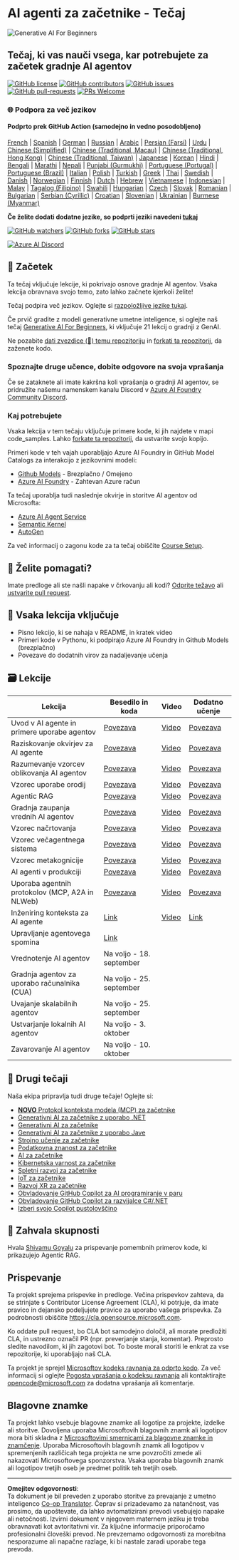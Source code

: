 <!--
CO_OP_TRANSLATOR_METADATA:
{
  "original_hash": "407fa0ca9ca479613715f8219710080b",
  "translation_date": "2025-09-18T15:47:27+00:00",
  "source_file": "README.md",
  "language_code": "sl"
}
-->
# AI agenti za začetnike - Tečaj

![Generative AI For Beginners](../../translated_images/repo-thumbnailv2.06f4a48036fde647f6ba4eb19f5651babe59bb30e972748afb349e47725d7601.sl.png)

## Tečaj, ki vas nauči vsega, kar potrebujete za začetek gradnje AI agentov

[![GitHub license](https://img.shields.io/github/license/microsoft/ai-agents-for-beginners.svg)](https://github.com/microsoft/ai-agents-for-beginners/blob/master/LICENSE?WT.mc_id=academic-105485-koreyst)
[![GitHub contributors](https://img.shields.io/github/contributors/microsoft/ai-agents-for-beginners.svg)](https://GitHub.com/microsoft/ai-agents-for-beginners/graphs/contributors/?WT.mc_id=academic-105485-koreyst)
[![GitHub issues](https://img.shields.io/github/issues/microsoft/ai-agents-for-beginners.svg)](https://GitHub.com/microsoft/ai-agents-for-beginners/issues/?WT.mc_id=academic-105485-koreyst)
[![GitHub pull-requests](https://img.shields.io/github/issues-pr/microsoft/ai-agents-for-beginners.svg)](https://GitHub.com/microsoft/ai-agents-for-beginners/pulls/?WT.mc_id=academic-105485-koreyst)
[![PRs Welcome](https://img.shields.io/badge/PRs-welcome-brightgreen.svg?style=flat-square)](http://makeapullrequest.com?WT.mc_id=academic-105485-koreyst)

### 🌐 Podpora za več jezikov

#### Podprto prek GitHub Action (samodejno in vedno posodobljeno)

[French](../fr/README.md) | [Spanish](../es/README.md) | [German](../de/README.md) | [Russian](../ru/README.md) | [Arabic](../ar/README.md) | [Persian (Farsi)](../fa/README.md) | [Urdu](../ur/README.md) | [Chinese (Simplified)](../zh/README.md) | [Chinese (Traditional, Macau)](../mo/README.md) | [Chinese (Traditional, Hong Kong)](../hk/README.md) | [Chinese (Traditional, Taiwan)](../tw/README.md) | [Japanese](../ja/README.md) | [Korean](../ko/README.md) | [Hindi](../hi/README.md) | [Bengali](../bn/README.md) | [Marathi](../mr/README.md) | [Nepali](../ne/README.md) | [Punjabi (Gurmukhi)](../pa/README.md) | [Portuguese (Portugal)](../pt/README.md) | [Portuguese (Brazil)](../br/README.md) | [Italian](../it/README.md) | [Polish](../pl/README.md) | [Turkish](../tr/README.md) | [Greek](../el/README.md) | [Thai](../th/README.md) | [Swedish](../sv/README.md) | [Danish](../da/README.md) | [Norwegian](../no/README.md) | [Finnish](../fi/README.md) | [Dutch](../nl/README.md) | [Hebrew](../he/README.md) | [Vietnamese](../vi/README.md) | [Indonesian](../id/README.md) | [Malay](../ms/README.md) | [Tagalog (Filipino)](../tl/README.md) | [Swahili](../sw/README.md) | [Hungarian](../hu/README.md) | [Czech](../cs/README.md) | [Slovak](../sk/README.md) | [Romanian](../ro/README.md) | [Bulgarian](../bg/README.md) | [Serbian (Cyrillic)](../sr/README.md) | [Croatian](../hr/README.md) | [Slovenian](./README.md) | [Ukrainian](../uk/README.md) | [Burmese (Myanmar)](../my/README.md)

**Če želite dodati dodatne jezike, so podprti jeziki navedeni [tukaj](https://github.com/Azure/co-op-translator/blob/main/getting_started/supported-languages.md)**

[![GitHub watchers](https://img.shields.io/github/watchers/microsoft/ai-agents-for-beginners.svg?style=social&label=Watch)](https://GitHub.com/microsoft/ai-agents-for-beginners/watchers/?WT.mc_id=academic-105485-koreyst)
[![GitHub forks](https://img.shields.io/github/forks/microsoft/ai-agents-for-beginners.svg?style=social&label=Fork)](https://GitHub.com/microsoft/ai-agents-for-beginners/network/?WT.mc_id=academic-105485-koreyst)
[![GitHub stars](https://img.shields.io/github/stars/microsoft/ai-agents-for-beginners.svg?style=social&label=Star)](https://GitHub.com/microsoft/ai-agents-for-beginners/stargazers/?WT.mc_id=academic-105485-koreyst)

[![Azure AI Discord](https://dcbadge.limes.pink/api/server/kzRShWzttr)](https://discord.gg/kzRShWzttr)

## 🌱 Začetek

Ta tečaj vključuje lekcije, ki pokrivajo osnove gradnje AI agentov. Vsaka lekcija obravnava svojo temo, zato lahko začnete kjerkoli želite!

Tečaj podpira več jezikov. Oglejte si [razpoložljive jezike tukaj](../..). 

Če prvič gradite z modeli generativne umetne inteligence, si oglejte naš tečaj [Generative AI For Beginners](https://aka.ms/genai-beginners), ki vključuje 21 lekcij o gradnji z GenAI.

Ne pozabite [dati zvezdice (🌟) temu repozitoriju](https://docs.github.com/en/get-started/exploring-projects-on-github/saving-repositories-with-stars?WT.mc_id=academic-105485-koreyst) in [forkati ta repozitorij](https://github.com/microsoft/ai-agents-for-beginners/fork), da zaženete kodo.

### Spoznajte druge učence, dobite odgovore na svoja vprašanja

Če se zataknete ali imate kakršna koli vprašanja o gradnji AI agentov, se pridružite našemu namenskem kanalu Discord v [Azure AI Foundry Community Discord](https://aka.ms/ai-agents/discord).

### Kaj potrebujete

Vsaka lekcija v tem tečaju vključuje primere kode, ki jih najdete v mapi code_samples. Lahko [forkate ta repozitorij](https://github.com/microsoft/ai-agents-for-beginners/fork), da ustvarite svojo kopijo.  

Primeri kode v teh vajah uporabljajo Azure AI Foundry in GitHub Model Catalogs za interakcijo z jezikovnimi modeli:

- [Github Models](https://aka.ms/ai-agents-beginners/github-models) - Brezplačno / Omejeno
- [Azure AI Foundry](https://aka.ms/ai-agents-beginners/ai-foundry) - Zahtevan Azure račun

Ta tečaj uporablja tudi naslednje okvirje in storitve AI agentov od Microsofta:

- [Azure AI Agent Service](https://aka.ms/ai-agents-beginners/ai-agent-service)
- [Semantic Kernel](https://aka.ms/ai-agents-beginners/semantic-kernel)
- [AutoGen](https://aka.ms/ai-agents/autogen)

Za več informacij o zagonu kode za ta tečaj obiščite [Course Setup](./00-course-setup/README.md).

## 🙏 Želite pomagati?

Imate predloge ali ste našli napake v črkovanju ali kodi? [Odprite težavo](https://github.com/microsoft/ai-agents-for-beginners/issues?WT.mc_id=academic-105485-koreyst) ali [ustvarite pull request](https://github.com/microsoft/ai-agents-for-beginners/pulls?WT.mc_id=academic-105485-koreyst).

## 📂 Vsaka lekcija vključuje

- Pisno lekcijo, ki se nahaja v README, in kratek video
- Primeri kode v Pythonu, ki podpirajo Azure AI Foundry in Github Models (brezplačno)
- Povezave do dodatnih virov za nadaljevanje učenja

## 🗃️ Lekcije

| **Lekcija**                                  | **Besedilo in koda**                              | **Video**                                                  | **Dodatno učenje**                                                                 |
|----------------------------------------------|----------------------------------------------------|------------------------------------------------------------|------------------------------------------------------------------------------------|
| Uvod v AI agente in primere uporabe agentov  | [Povezava](./01-intro-to-ai-agents/README.md)     | [Video](https://youtu.be/3zgm60bXmQk?si=z8QygFvYQv-9WtO1)  | [Povezava](https://aka.ms/ai-agents-beginners/collection?WT.mc_id=academic-105485-koreyst) |
| Raziskovanje okvirjev za AI agente           | [Povezava](./02-explore-agentic-frameworks/README.md) | [Video](https://youtu.be/ODwF-EZo_O8?si=Vawth4hzVaHv-u0H)  | [Povezava](https://aka.ms/ai-agents-beginners/collection?WT.mc_id=academic-105485-koreyst) |
| Razumevanje vzorcev oblikovanja AI agentov   | [Povezava](./03-agentic-design-patterns/README.md) | [Video](https://youtu.be/m9lM8qqoOEA?si=BIzHwzstTPL8o9GF)  | [Povezava](https://aka.ms/ai-agents-beginners/collection?WT.mc_id=academic-105485-koreyst) |
| Vzorec uporabe orodij                       | [Povezava](./04-tool-use/README.md)               | [Video](https://youtu.be/vieRiPRx-gI?si=2z6O2Xu2cu_Jz46N)  | [Povezava](https://aka.ms/ai-agents-beginners/collection?WT.mc_id=academic-105485-koreyst) |
| Agentic RAG                                  | [Povezava](./05-agentic-rag/README.md)            | [Video](https://youtu.be/WcjAARvdL7I?si=gKPWsQpKiIlDH9A3)  | [Povezava](https://aka.ms/ai-agents-beginners/collection?WT.mc_id=academic-105485-koreyst) |
| Gradnja zaupanja vrednih AI agentov          | [Povezava](./06-building-trustworthy-agents/README.md) | [Video](https://youtu.be/iZKkMEGBCUQ?si=jZjpiMnGFOE9L8OK ) | [Povezava](https://aka.ms/ai-agents-beginners/collection?WT.mc_id=academic-105485-koreyst) |
| Vzorec načrtovanja                          | [Povezava](./07-planning-design/README.md)        | [Video](https://youtu.be/kPfJ2BrBCMY?si=6SC_iv_E5-mzucnC)  | [Povezava](https://aka.ms/ai-agents-beginners/collection?WT.mc_id=academic-105485-koreyst) |
| Vzorec večagentnega sistema                 | [Povezava](./08-multi-agent/README.md)            | [Video](https://youtu.be/V6HpE9hZEx0?si=rMgDhEu7wXo2uo6g)  | [Povezava](https://aka.ms/ai-agents-beginners/collection?WT.mc_id=academic-105485-koreyst) |
| Vzorec metakognicije                        | [Povezava](./09-metacognition/README.md)          | [Video](https://youtu.be/His9R6gw6Ec?si=8gck6vvdSNCt6OcF)  | [Povezava](https://aka.ms/ai-agents-beginners/collection?WT.mc_id=academic-105485-koreyst) |
| AI agenti v produkciji                      | [Povezava](./10-ai-agents-production/README.md)   | [Video](https://youtu.be/l4TP6IyJxmQ?si=31dnhexRo6yLRJDl)  | [Povezava](https://aka.ms/ai-agents-beginners/collection?WT.mc_id=academic-105485-koreyst) |
| Uporaba agentnih protokolov (MCP, A2A in NLWeb) | [Povezava](./11-agentic-protocols/README.md)      | [Video](https://youtu.be/X-Dh9R3Opn8)                      | [Povezava](https://aka.ms/ai-agents-beginners/collection?WT.mc_id=academic-105485-koreyst) |
| Inženiring konteksta za AI agente            | [Link](./12-context-engineering/README.md)         | [Video](https://youtu.be/F5zqRV7gEag)                                 | [Link](https://aka.ms/ai-agents-beginners/collection?WT.mc_id=academic-105485-koreyst) |
| Upravljanje agentovega spomina               | [Link](./13-agent-memory/README.md)     |                                                            |                                                                                        |
| Vrednotenje AI agentov                       | Na voljo - 18. september                            |                                                            |                                                                                        |
| Gradnja agentov za uporabo računalnika (CUA) | Na voljo - 25. september                            |                                                            |                                                                                        |
| Uvajanje skalabilnih agentov                 | Na voljo - 25. september                            |                                                            |                                                                                        |
| Ustvarjanje lokalnih AI agentov              | Na voljo - 3. oktober                               |                                                            |                                                                                        |
| Zavarovanje AI agentov                       | Na voljo - 10. oktober                              |                                                            |                                                                                        |

## 🎒 Drugi tečaji

Naša ekipa pripravlja tudi druge tečaje! Oglejte si:

- [**NOVO** Protokol konteksta modela (MCP) za začetnike](https://github.com/microsoft/mcp-for-beginners?WT.mc_id=academic-105485-koreyst)
- [Generativni AI za začetnike z uporabo .NET](https://github.com/microsoft/Generative-AI-for-beginners-dotnet?WT.mc_id=academic-105485-koreyst)
- [Generativni AI za začetnike](https://github.com/microsoft/generative-ai-for-beginners?WT.mc_id=academic-105485-koreyst)
- [Generativni AI za začetnike z uporabo Jave](https://github.com/microsoft/generative-ai-for-beginners-java?WT.mc_id=academic-105485-koreyst)
- [Strojno učenje za začetnike](https://aka.ms/ml-beginners?WT.mc_id=academic-105485-koreyst)
- [Podatkovna znanost za začetnike](https://aka.ms/datascience-beginners?WT.mc_id=academic-105485-koreyst)
- [AI za začetnike](https://aka.ms/ai-beginners?WT.mc_id=academic-105485-koreyst)
- [Kibernetska varnost za začetnike](https://github.com/microsoft/Security-101??WT.mc_id=academic-96948-sayoung)
- [Spletni razvoj za začetnike](https://aka.ms/webdev-beginners?WT.mc_id=academic-105485-koreyst)
- [IoT za začetnike](https://aka.ms/iot-beginners?WT.mc_id=academic-105485-koreyst)
- [Razvoj XR za začetnike](https://github.com/microsoft/xr-development-for-beginners?WT.mc_id=academic-105485-koreyst)
- [Obvladovanje GitHub Copilot za AI programiranje v paru](https://aka.ms/GitHubCopilotAI?WT.mc_id=academic-105485-koreyst)
- [Obvladovanje GitHub Copilot za razvijalce C#/.NET](https://github.com/microsoft/mastering-github-copilot-for-dotnet-csharp-developers?WT.mc_id=academic-105485-koreyst)
- [Izberi svojo Copilot pustolovščino](https://github.com/microsoft/CopilotAdventures?WT.mc_id=academic-105485-koreyst)

## 🌟 Zahvala skupnosti

Hvala [Shivamu Goyalu](https://www.linkedin.com/in/shivam2003/) za prispevanje pomembnih primerov kode, ki prikazujejo Agentic RAG. 

## Prispevanje

Ta projekt sprejema prispevke in predloge. Večina prispevkov zahteva, da se strinjate s
Contributor License Agreement (CLA), ki potrjuje, da imate pravico in dejansko podeljujete pravice za uporabo vašega prispevka. Za podrobnosti obiščite 
<https://cla.opensource.microsoft.com>.

Ko oddate pull request, bo CLA bot samodejno določil, ali morate predložiti CLA, in ustrezno označil PR (npr. preverjanje stanja, komentar). Preprosto sledite navodilom, ki jih zagotovi bot. To boste morali storiti le enkrat za vse repozitorije, ki uporabljajo naš CLA.

Ta projekt je sprejel [Microsoftov kodeks ravnanja za odprto kodo](https://opensource.microsoft.com/codeofconduct/).
Za več informacij si oglejte [Pogosta vprašanja o kodeksu ravnanja](https://opensource.microsoft.com/codeofconduct/faq/) ali
kontaktirajte [opencode@microsoft.com](mailto:opencode@microsoft.com) za dodatna vprašanja ali komentarje.

## Blagovne znamke

Ta projekt lahko vsebuje blagovne znamke ali logotipe za projekte, izdelke ali storitve. Dovoljena uporaba Microsoftovih
blagovnih znamk ali logotipov mora biti skladna z
[Microsoftovimi smernicami za blagovne znamke in znamčenje](https://www.microsoft.com/legal/intellectualproperty/trademarks/usage/general).
Uporaba Microsoftovih blagovnih znamk ali logotipov v spremenjenih različicah tega projekta ne sme povzročiti zmede ali nakazovati Microsoftovega sponzorstva.
Vsaka uporaba blagovnih znamk ali logotipov tretjih oseb je predmet politik teh tretjih oseb.

---

**Omejitev odgovornosti**:  
Ta dokument je bil preveden z uporabo storitve za prevajanje z umetno inteligenco [Co-op Translator](https://github.com/Azure/co-op-translator). Čeprav si prizadevamo za natančnost, vas prosimo, da upoštevate, da lahko avtomatizirani prevodi vsebujejo napake ali netočnosti. Izvirni dokument v njegovem maternem jeziku je treba obravnavati kot avtoritativni vir. Za ključne informacije priporočamo profesionalni človeški prevod. Ne prevzemamo odgovornosti za morebitna nesporazume ali napačne razlage, ki bi nastale zaradi uporabe tega prevoda.